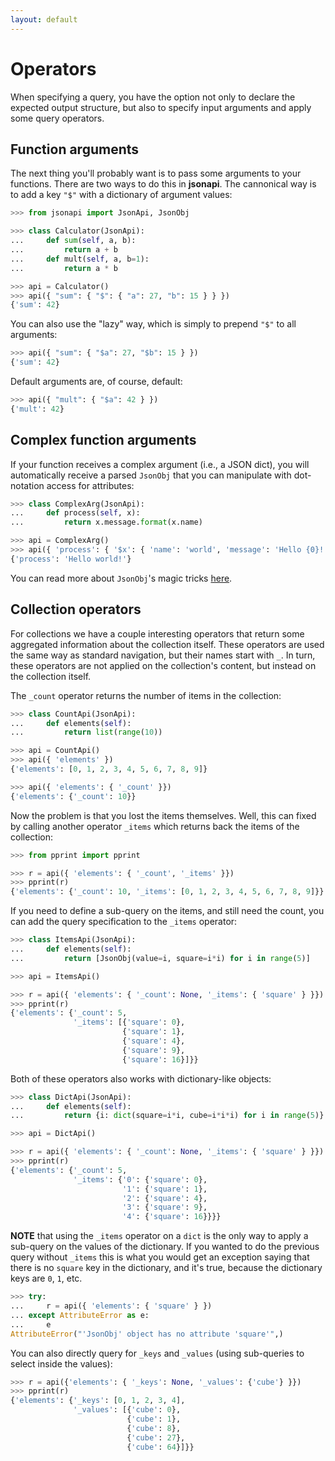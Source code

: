 ```yaml
---
layout: default
---
```


# Operators

When specifying a query, you have the option not only to declare the expected output structure, but also to specify input arguments and apply some query operators.

## Function arguments

The next thing you'll probably want is to pass some arguments to your functions. There are two ways to do this in **jsonapi**. The cannonical way is to add a key `"$"` with a dictionary of argument values:

```python
>>> from jsonapi import JsonApi, JsonObj

>>> class Calculator(JsonApi):
...     def sum(self, a, b):
...         return a + b
...     def mult(self, a, b=1):
...         return a * b

>>> api = Calculator()
>>> api({ "sum": { "$": { "a": 27, "b": 15 } } })
{'sum': 42}

```

You can also use the "lazy" way, which is simply to prepend `"$"` to all arguments:

```python
>>> api({ "sum": { "$a": 27, "$b": 15 } })
{'sum': 42}

```

Default arguments are, of course, default:

```python
>>> api({ "mult": { "$a": 42 } })
{'mult': 42}

```

## Complex function arguments

If your function receives a complex argument (i.e., a JSON dict), you will automatically receive a parsed `JsonObj` that you can manipulate with dot-notation access for attributes:

```python
>>> class ComplexArg(JsonApi):
...     def process(self, x):
...         return x.message.format(x.name)

>>> api = ComplexArg()
>>> api({ 'process': { '$x': { 'name': 'world', 'message': 'Hello {0}!'} }})
{'process': 'Hello world!'}

```

You can read more about `JsonObj`'s magic tricks [here](/jsonobj.md).

## Collection operators

For collections we have a couple interesting operators that return some aggregated information about the collection itself. These operators are used the same way as standard navigation, but their names start with `_`. In turn, these operators are not applied on the collection's content, but instead on the collection itself.

The `_count` operator returns the number of items in the collection:

```python
>>> class CountApi(JsonApi):
...     def elements(self):
...         return list(range(10))

>>> api = CountApi()
>>> api({ 'elements' })
{'elements': [0, 1, 2, 3, 4, 5, 6, 7, 8, 9]}

>>> api({ 'elements': { '_count' }})
{'elements': {'_count': 10}}

```

Now the problem is that you lost the items themselves. Well, this can fixed by calling another operator `_items` which returns back the items of the collection:

```python
>>> from pprint import pprint

>>> r = api({ 'elements': { '_count', '_items' }})
>>> pprint(r)
{'elements': {'_count': 10, '_items': [0, 1, 2, 3, 4, 5, 6, 7, 8, 9]}}

```

If you need to define a sub-query on the items, and still need the count, you can add the query specification to the `_items` operator:

```python
>>> class ItemsApi(JsonApi):
...     def elements(self):
...         return [JsonObj(value=i, square=i*i) for i in range(5)]

>>> api = ItemsApi()

>>> r = api({ 'elements': { '_count': None, '_items': { 'square' } }})
>>> pprint(r)
{'elements': {'_count': 5,
              '_items': [{'square': 0},
                         {'square': 1},
                         {'square': 4},
                         {'square': 9},
                         {'square': 16}]}}

```

Both of these operators also works with dictionary-like objects:

```python
>>> class DictApi(JsonApi):
...     def elements(self):
...         return {i: dict(square=i*i, cube=i*i*i) for i in range(5)}

>>> api = DictApi()

>>> r = api({ 'elements': { '_count': None, '_items': { 'square' } }})
>>> pprint(r)
{'elements': {'_count': 5,
              '_items': {'0': {'square': 0},
                         '1': {'square': 1},
                         '2': {'square': 4},
                         '3': {'square': 9},
                         '4': {'square': 16}}}}

```

**NOTE** that using the `_items` operator on a `dict` is the only way to apply a
sub-query on the values of the dictionary. If you wanted to do the previous query without
`_items` this is what you would get an exception saying that there is no `square` key in
the dictionary, and it's true, because the dictionary keys are `0`, `1`, etc.

```python
>>> try:
...     r = api({ 'elements': { 'square' } })
... except AttributeError as e:
...     e
AttributeError("'JsonObj' object has no attribute 'square'",)

```

You can also directly query for `_keys` and `_values` (using sub-queries to select inside the values):

```python
>>> r = api({'elements': { '_keys': None, '_values': {'cube'} }})
>>> pprint(r)
{'elements': {'_keys': [0, 1, 2, 3, 4],
              '_values': [{'cube': 0},
                          {'cube': 1},
                          {'cube': 8},
                          {'cube': 27},
                          {'cube': 64}]}}

```